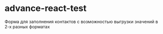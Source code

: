 # advance-react-test
 Форма для заполнения контактов с возможностью выгрузки значений в 2-х разных форматах
